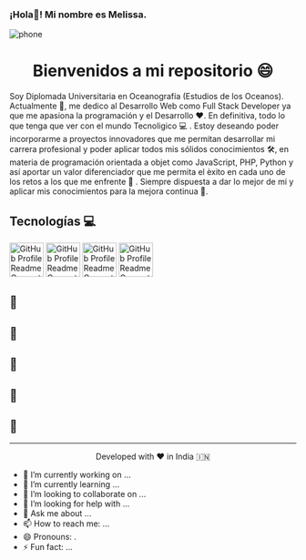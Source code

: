 ### ¡Hola👋! Mi nombre es Melissa.

![phone](https://user-images.githubusercontent.com/64376843/175810331-4bc84b1a-e0ae-4a26-bade-5d32ade0cc85.png)

<h1 align="center">
  Bienvenidos a mi repositorio 😄
</h1>
 
Soy Diplomada Universitaria en Oceanografía (Estudios de los Oceanos). Actualmente  🔭, me dedico al Desarrollo Web como Full Stack Developer ya que me apasiona la programación y el Desarrollo  ❤️. En definitiva, todo lo que tenga que ver con el mundo Tecnoligico  💻 . Estoy deseando poder incorporarme a proyectos innovadores que me permitan desarrollar mi carrera profesional y poder aplicar todos mis sólidos conocimientos 🛠️,  en materia de programación orientada a objet como JavaScript, PHP, Python y así aportar un valor diferenciador que me permita el èxito en cada uno de los retos a los que me enfrente 🌟 . Siempre dispuesta a dar lo mejor de mi y aplicar mis conocimientos para la mejora continua  🚀.

## Tecnologías  💻 
   <img alt="GitHub Profile Readme Generator" src="./" width="60" />
   <img alt="GitHub Profile Readme Generator" src="./src/images/mdg.png" width="60" />
   <img alt="GitHub Profile Readme Generator" src="./src/images/mdg.png" width="60" />
   <img alt="GitHub Profile Readme Generator" src="./src/images/mdg.png" width="60" />



## 🧐 
## 
##
## 🍰
## 🙇 
## 🙇 
## 🙏

<hr>
<p align="center">
Developed with ❤️ in India 🇮🇳 
</p>


- 🔭 I’m currently working on ...
- 🌱 I’m currently learning ...
- 👯 I’m looking to collaborate on ...
- 🤔 I’m looking for help with ...
- 💬 Ask me about ...
- 📫 How to reach me: ...
- 😄 Pronouns: .
- ⚡ Fun fact: ...
